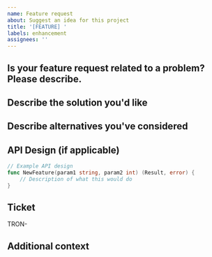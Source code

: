 ```yaml
---
name: Feature request
about: Suggest an idea for this project
title: '[FEATURE] '
labels: enhancement
assignees: ''
---
```


## Is your feature request related to a problem? Please describe.
<!-- A clear and concise description of what the problem is. Ex. I'm always frustrated when [...] -->

## Describe the solution you'd like
<!-- A clear and concise description of what you want to happen. -->

## Describe alternatives you've considered
<!-- A clear and concise description of any alternative solutions or features you've considered. -->

## API Design (if applicable)
<!-- If this feature involves new API methods, please describe the proposed function signatures. -->
```go
// Example API design
func NewFeature(param1 string, param2 int) (Result, error) {
    // Description of what this would do
}
```

## Ticket
<!-- If there's a related ticket, please reference it here -->
TRON-

## Additional context
<!-- Add any other context or screenshots about the feature request here. -->